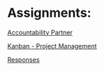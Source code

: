 # Assignments:

[Accountability Partner](accountability_partner.md) 

[Kanban - Project Management](personal_kanban.md)

[Responses](responses.md)

